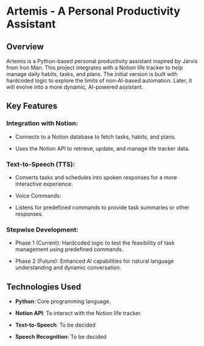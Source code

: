 # Artemis - A Personal Productivity Assistant

## Overview

Artemis is a Python-based personal productivity assistant inspired by Jarvis from Iron Man. This project integrates with a Notion life tracker to help manage daily habits, tasks, and plans. The initial version is built with hardcoded logic to explore the limits of non-AI-based automation. Later, it will evolve into a more dynamic, AI-powered assistant.

## Key Features

### Integration with Notion:

- Connects to a Notion database to fetch tasks, habits, and plans.

- Uses the Notion API to retrieve, update, and manage life tracker data.

### Text-to-Speech (TTS):

- Converts tasks and schedules into spoken responses for a more interactive experience.

- Voice Commands:

- Listens for predefined commands to provide task summaries or other responses.

### Stepwise Development:

- Phase 1 (Current): Hardcoded logic to test the feasibility of task management using predefined commands.

- Phase 2 (Future): Enhanced AI capabilities for natural language understanding and dynamic conversation.

## Technologies Used

- **Python**: Core programming language.

- **Notion API**: To interact with the Notion life tracker.

- **Text-to-Speech**: To be decided

- **Speech Recognition**: To be decided

